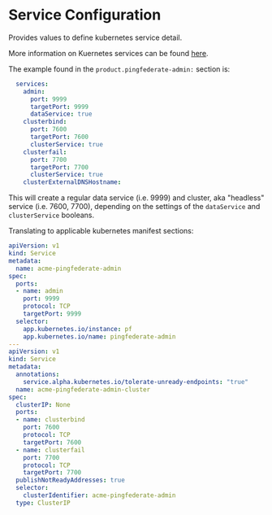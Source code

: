 # Service Configuration

Provides values to define kubernetes service detail.

More information on Kuernetes services can be found [here](https://kubernetes.io/docs/concepts/services-networking/service/).

The example found in the `product.pingfederate-admin:` section is:

```yaml
  services:
    admin:
      port: 9999
      targetPort: 9999
      dataService: true
    clusterbind:
      port: 7600
      targetPort: 7600
      clusterService: true
    clusterfail:
      port: 7700
      targetPort: 7700
      clusterService: true
    clusterExternalDNSHostname:
```

This will create a regular data service (i.e. 9999) and cluster, aka "headless" service (i.e. 7600, 7700), depending on the settings of the `dataService` and `clusterService` booleans.

Translating to applicable kubernetes manifest sections:

```yaml
apiVersion: v1
kind: Service
metadata:
  name: acme-pingfederate-admin
spec:
  ports:
  - name: admin
    port: 9999
    protocol: TCP
    targetPort: 9999
  selector:
    app.kubernetes.io/instance: pf
    app.kubernetes.io/name: pingfederate-admin
---
apiVersion: v1
kind: Service
metadata:
  annotations:
    service.alpha.kubernetes.io/tolerate-unready-endpoints: "true"
  name: acme-pingfederate-admin-cluster
spec:
  clusterIP: None
  ports:
  - name: clusterbind
    port: 7600
    protocol: TCP
    targetPort: 7600
  - name: clusterfail
    port: 7700
    protocol: TCP
    targetPort: 7700
  publishNotReadyAddresses: true
  selector:
    clusterIdentifier: acme-pingfederate-admin
  type: ClusterIP
```

